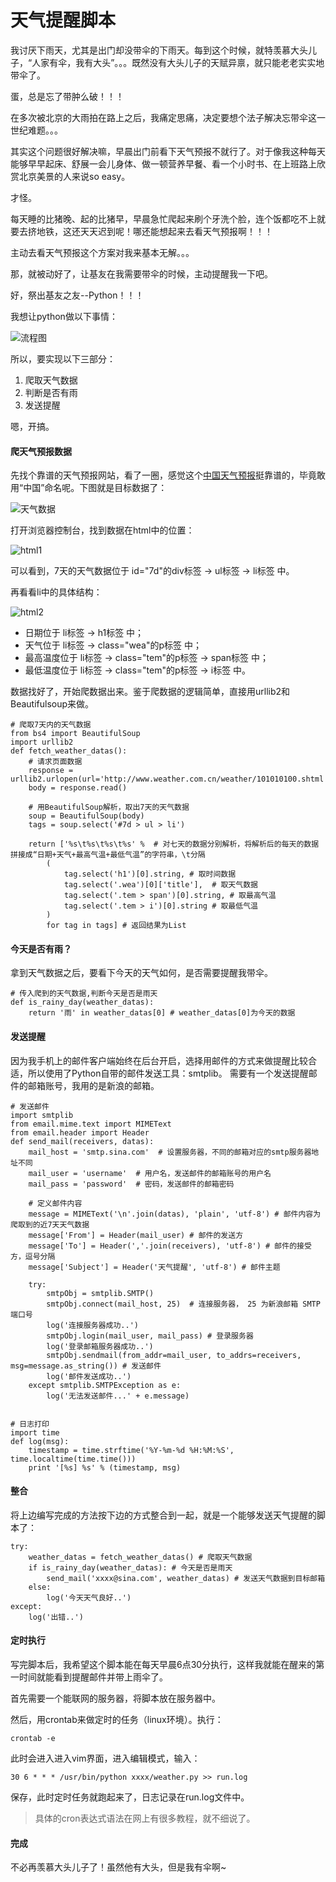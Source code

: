 # 天气提醒脚本

我讨厌下雨天，尤其是出门却没带伞的下雨天。每到这个时候，就特羡慕大头儿子，“人家有伞，我有大头”。。。既然没有大头儿子的天赋异禀，就只能老老实实地带伞了。

蛋，总是忘了带肿么破！！！

在多次被北京的大雨拍在路上之后，我痛定思痛，决定要想个法子解决忘带伞这一世纪难题。。。

其实这个问题很好解决嘛，早晨出门前看下天气预报不就行了。对于像我这种每天能够早早起床、舒展一会儿身体、做一顿营养早餐、看一个小时书、在上班路上欣赏北京美景的人来说so easy。

才怪。

每天睡的比猪晚、起的比猪早，早晨急忙爬起来刷个牙洗个脸，连个饭都吃不上就要去挤地铁，这还天天迟到呢！哪还能想起来去看天气预报啊！！！

主动去看天气预报这个方案对我来基本无解。。。

那，就被动好了，让基友在我需要带伞的时候，主动提醒我一下吧。

好，祭出基友之友--Python！！！

我想让python做以下事情：

![流程图](流程图.png)

所以，要实现以下三部分：

1. 爬取天气数据
2. 判断是否有雨
3. 发送提醒

嗯，开搞。

#### 爬天气预报数据
先找个靠谱的天气预报网站，看了一圈，感觉这个[中国天气预报](http://www.weather.com.cn/weather/101010100.shtml)挺靠谱的，毕竟敢用“中国”命名呢。下图就是目标数据了：

![天气数据](天气数据.png)

打开浏览器控制台，找到数据在html中的位置：

![html1](html1.png)

可以看到，7天的天气数据位于 id="7d"的div标签 -> ul标签 -> li标签 中。

再看看li中的具体结构：

![html2](html2.png)


* 日期位于 li标签 -> h1标签 中；
* 天气位于 li标签 -> class="wea"的p标签 中；
* 最高温度位于 li标签 -> class="tem"的p标签 -> span标签 中；
* 最低温度位于 li标签 -> class="tem"的p标签 -> i标签 中。

数据找好了，开始爬数据出来。鉴于爬数据的逻辑简单，直接用urllib2和Beautifulsoup来做。

```
# 爬取7天内的天气数据
from bs4 import BeautifulSoup
import urllib2
def fetch_weather_datas():
    # 请求页面数据
    response = urllib2.urlopen(url='http://www.weather.com.cn/weather/101010100.shtml') 
    body = response.read()

    # 用BeautifulSoup解析，取出7天的天气数据
    soup = BeautifulSoup(body)
    tags = soup.select('#7d > ul > li')

    return ['%s\t%s\t%s\t%s' %  # 对七天的数据分别解析，将解析后的每天的数据拼接成“日期+天气+最高气温+最低气温”的字符串，\t分隔
        (
            tag.select('h1')[0].string, # 取时间数据
            tag.select('.wea')[0]['title'],  # 取天气数据
            tag.select('.tem > span')[0].string, # 取最高气温
            tag.select('.tem > i')[0].string # 取最低气温
        ) 
        for tag in tags] # 返回结果为List
```

#### 今天是否有雨？
拿到天气数据之后，要看下今天的天气如何，是否需要提醒我带伞。

```
# 传入爬到的天气数据,判断今天是否是雨天
def is_rainy_day(weather_datas):
    return '雨' in weather_datas[0] # weather_datas[0]为今天的数据
```

#### 发送提醒
因为我手机上的邮件客户端始终在后台开启，选择用邮件的方式来做提醒比较合适，所以使用了Python自带的邮件发送工具：smtplib。
需要有一个发送提醒邮件的邮箱账号，我用的是新浪的邮箱。

```
# 发送邮件
import smtplib
from email.mime.text import MIMEText
from email.header import Header
def send_mail(receivers, datas):
    mail_host = 'smtp.sina.com'  # 设置服务器，不同的邮箱对应的smtp服务器地址不同
    mail_user = 'username'  # 用户名，发送邮件的邮箱账号的用户名
    mail_pass = 'password'  # 密码，发送邮件的邮箱密码

	# 定义邮件内容
    message = MIMEText('\n'.join(datas), 'plain', 'utf-8') # 邮件内容为爬取到的近7天天气数据
    message['From'] = Header(mail_user) # 邮件的发送方
    message['To'] = Header(','.join(receivers), 'utf-8') # 邮件的接受方，逗号分隔
    message['Subject'] = Header('天气提醒', 'utf-8') # 邮件主题

    try:
        smtpObj = smtplib.SMTP()
        smtpObj.connect(mail_host, 25)  # 连接服务器， 25 为新浪邮箱 SMTP 端口号
        log('连接服务器成功..')
        smtpObj.login(mail_user, mail_pass) # 登录服务器
        log('登录邮箱服务器成功..')
        smtpObj.sendmail(from_addr=mail_user, to_addrs=receivers, msg=message.as_string()) # 发送邮件
        log('邮件发送成功..')
    except smtplib.SMTPException as e:
        log('无法发送邮件...' + e.message)


# 日志打印
import time
def log(msg):
    timestamp = time.strftime('%Y-%m-%d %H:%M:%S', time.localtime(time.time()))
    print '[%s] %s' % (timestamp, msg)
```

#### 整合
将上边编写完成的方法按下边的方式整合到一起，就是一个能够发送天气提醒的脚本了：

```
try:
    weather_datas = fetch_weather_datas() # 爬取天气数据
    if is_rainy_day(weather_datas):	# 今天是否是雨天
        send_mail('xxxx@sina.com', weather_datas) # 发送天气数据到目标邮箱
    else:
        log('今天天气良好..')
except:
    log('出错..')
```

#### 定时执行
写完脚本后，我希望这个脚本能在每天早晨6点30分执行，这样我就能在醒来的第一时间就能看到提醒邮件并带上雨伞了。

首先需要一个能联网的服务器，将脚本放在服务器中。

然后，用crontab来做定时的任务（linux环境）。执行：

`crontab -e`

此时会进入进入vim界面，进入编辑模式，输入：

`30 6 * * * /usr/bin/python xxxx/weather.py >> run.log`

保存，此时定时任务就跑起来了，日志记录在run.log文件中。

> 具体的cron表达式语法在网上有很多教程，就不细说了。

#### 完成
不必再羡慕大头儿子了！虽然他有大头，但是我有伞啊~
